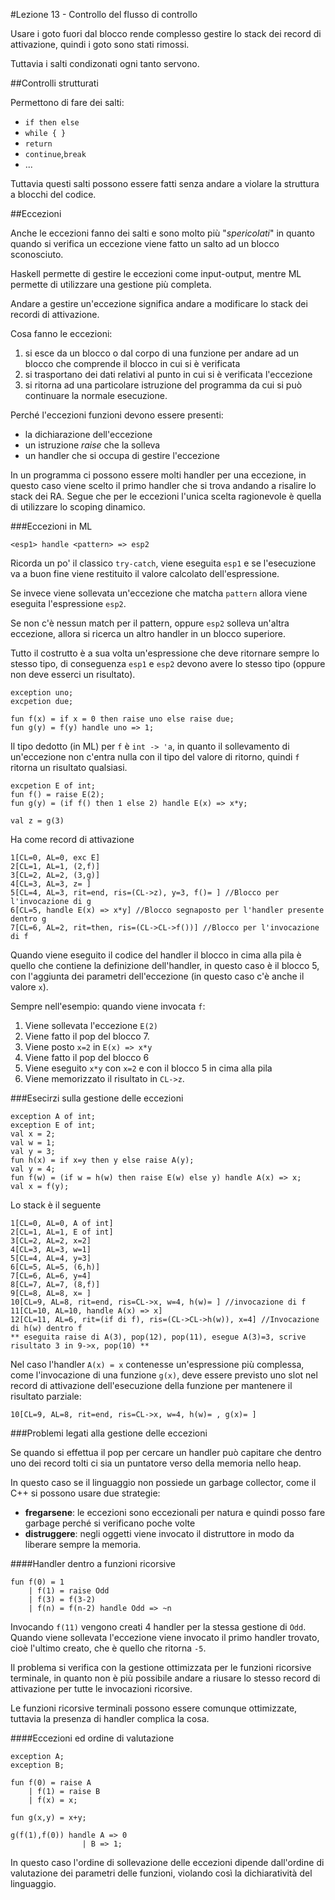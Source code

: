 #Lezione 13 - Controllo del flusso di controllo

Usare i goto fuori dal blocco rende complesso gestire lo stack dei record di attivazione, quindi i goto sono stati rimossi.

Tuttavia i salti condizonati ogni tanto servono.

##Controlli strutturati

Permettono di fare dei salti:

- `if then else`
- `while { }`
- `return`
- `continue`,`break`
- ...

Tuttavia questi salti possono essere fatti senza andare a violare la struttura a blocchi del codice.

##Eccezioni

Anche le eccezioni fanno dei salti e sono molto più "*spericolati*" in quanto quando si verifica un eccezione viene fatto un salto ad un blocco sconosciuto.

Haskell permette di gestire le eccezioni come input-output, mentre ML permette di utilizzare una gestione più completa.

Andare a gestire un'eccezione significa andare a modificare lo stack dei recordi di attivazione.

Cosa fanno le eccezioni:

1. si esce da un blocco o dal corpo di una funzione per andare ad un blocco che comprende il blocco in cui si è verificata
2. si trasportano dei dati relativi al punto in cui si è verificata l'eccezione
3. si ritorna ad una particolare istruzione del programma da cui si può continuare la normale esecuzione.

Perché l'eccezioni funzioni devono essere presenti:

- la dichiarazione dell'eccezione
- un istruzione *raise* che la solleva
- un handler che si occupa di gestire l'eccezione

In un programma ci possono essere molti handler per una eccezione, in questo caso viene scelto il primo handler che si trova andando a risalire lo stack dei RA. Segue che per le eccezioni l'unica scelta ragionevole è quella di utilizzare lo scoping dinamico.

###Eccezioni in ML

```
<esp1> handle <pattern> => esp2
```

Ricorda un po' il classico `try-catch`, viene eseguita `esp1` e se l'esecuzione va a buon fine viene restituito il valore calcolato dell'espressione.

Se invece viene sollevata un'eccezione che matcha `pattern` allora viene eseguita l'espressione `esp2`.

Se non c'è nessun match per il pattern, oppure `esp2` solleva un'altra eccezione, allora si ricerca un altro handler in un blocco superiore.

Tutto il costrutto è a sua volta un'espressione che deve ritornare sempre lo stesso tipo, di conseguenza `esp1` e `esp2` devono avere lo stesso tipo (oppure non deve esserci un risultato). 

```
exception uno;
excpetion due;

fun f(x) = if x = 0 then raise uno else raise due;
fun g(y) = f(y) handle uno => 1;
```

Il tipo dedotto (in ML) per `f` è `int -> 'a`, in quanto il sollevamento di un'eccezione non c'entra nulla con il tipo del valore di ritorno, quindi `f` ritorna un risultato qualsiasi.

```
excpetion E of int;
fun f() = raise E(2);
fun g(y) = (if f() then 1 else 2) handle E(x) => x*y;

val z = g(3)
```

Ha come record di attivazione

```
1[CL=0, AL=0, exc E]
2[CL=1, AL=1, (2,f)]
3[CL=2, AL=2, (3,g)]
4[CL=3, AL=3, z= ]
5[CL=4, AL=3, rit=end, ris=(CL->z), y=3, f()= ] //Blocco per l'invocazione di g
6[CL=5, handle E(x) => x*y] //Blocco segnaposto per l'handler presente dentro g
7[CL=6, AL=2, rit=then, ris=(CL->CL->f())] //Blocco per l'invocazione di f
```

Quando viene eseguito il codice del handler il blocco in cima alla pila è quello che contiene la definizione dell'handler, in questo caso è il blocco 5, con l'aggiunta dei parametri dell'eccezione (in questo caso c'è anche il valore `x`).

Sempre nell'esempio: quando viene invocata `f`:

1. Viene sollevata l'eccezione `E(2)`
2. Viene fatto il pop del blocco 7.
3. Viene posto `x=2` in `E(x) => x*y`
4. Viene fatto il pop del blocco 6
5. Viene eseguito `x*y` con `x=2` e con il blocco 5 in cima alla pila
6. Viene memorizzato il risultato in `CL->z`.

###Esecirzi sulla gestione delle eccezioni

```
exception A of int;
exception E of int;
val x = 2;
val w = 1;
val y = 3;
fun h(x) = if x=y then y else raise A(y);
val y = 4;
fun f(w) = (if w = h(w) then raise E(w) else y) handle A(x) => x;
val x = f(y);
```

Lo stack è il seguente

```
1[CL=0, AL=0, A of int]
2[CL=1, AL=1, E of int]
3[CL=2, AL=2, x=2]
4[CL=3, AL=3, w=1]
5[CL=4, AL=4, y=3]
6[CL=5, AL=5, (6,h)]
7[CL=6, AL=6, y=4]
8[CL=7, AL=7, (8,f)]
9[CL=8, AL=8, x= ]
10[CL=9, AL=8, rit=end, ris=CL->x, w=4, h(w)= ] //invocazione di f
11[CL=10, AL=10, handle A(x) => x]
12[CL=11, AL=6, rit=(if di f), ris=(CL->CL->h(w)), x=4] //Invocazione di h(w) dentro f
** eseguita raise di A(3), pop(12), pop(11), esegue A(3)=3, scrive risultato 3 in 9->x, pop(10) **
```

Nel caso l'handler `A(x) = x` contenesse un'espressione più complessa, come l'invocazione di una funzione `g(x)`, deve essere previsto uno slot nel record di attivazione dell'esecuzione della funzione per mantenere il risultato parziale:

```
10[CL=9, AL=8, rit=end, ris=CL->x, w=4, h(w)= , g(x)= ]
``` 

###Problemi legati alla gestione delle eccezioni

Se quando si effettua il pop per cercare un handler può capitare che dentro uno dei record tolti ci sia un puntatore verso della memoria nello heap.

In questo caso se il linguaggio non possiede un garbage collector, come il C++ si possono usare due strategie:

- **fregarsene**: le eccezioni sono eccezionali per natura e quindi posso fare garbage perché si verificano poche volte
- **distruggere**: negli oggetti viene invocato il distruttore in modo da liberare sempre la memoria.

####Handler dentro a funzioni ricorsive

```
fun f(0) = 1
    | f(1) = raise Odd
    | f(3) = f(3-2)
    | f(n) = f(n-2) handle Odd => ~n 
```

Invocando `f(11)` vengono creati 4 handler per la stessa gestione di `Odd`.
Quando viene sollevata l'eccezione viene invocato il primo handler trovato, cioè l'ultimo creato, che è quello che ritorna `-5`.

Il problema si verifica con la gestione ottimizzata per le funzioni ricorsive terminale, in quanto non è più possibile andare a riusare lo stesso record di attivazione per tutte le invocazioni ricorsive.

Le funzioni ricorsive terminali possono essere comunque ottimizzate, tuttavia la presenza di handler complica la cosa.

####Eccezioni ed ordine di valutazione

```
exception A;
exception B;

fun f(0) = raise A
    | f(1) = raise B
    | f(x) = x;

fun g(x,y) = x+y;

g(f(1),f(0)) handle A => 0
                | B => 1;
```

In questo caso l'ordine di sollevazione delle eccezioni dipende dall'ordine di valutazione dei parametri delle funzioni, violando così la dichiaratività del linguaggio.
